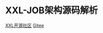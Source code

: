 # XXL-JOB架构源码解析 

[XXL开源社区](https://www.xuxueli.com/index.html)
[Gitee](https://gitee.com/xuxueli0323/xxl-job)